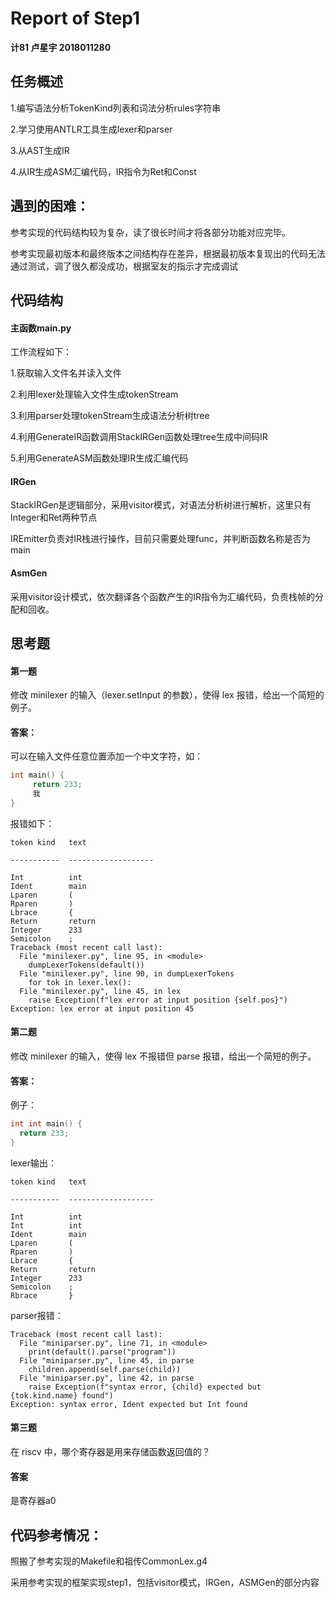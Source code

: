 # Report  of Step1

**计81 卢星宇 2018011280**

## 任务概述

1.编写语法分析TokenKind列表和词法分析rules字符串

2.学习使用ANTLR工具生成lexer和parser

3.从AST生成IR

4.从IR生成ASM汇编代码，IR指令为Ret和Const

## 遇到的困难：

参考实现的代码结构较为复杂，读了很长时间才将各部分功能对应完毕。

参考实现最初版本和最终版本之间结构存在差异，根据最初版本复现出的代码无法通过测试，调了很久都没成功，根据室友的指示才完成调试

## 代码结构

#### 主函数main.py

工作流程如下：

1.获取输入文件名并读入文件

2.利用lexer处理输入文件生成tokenStream

3.利用parser处理tokenStream生成语法分析树tree

4.利用GenerateIR函数调用StackIRGen函数处理tree生成中间码IR

5.利用GenerateASM函数处理IR生成汇编代码

#### IRGen

StackIRGen是逻辑部分，采用visitor模式，对语法分析树进行解析，这里只有Integer和Ret两种节点

IREmitter负责对IR栈进行操作，目前只需要处理func，并判断函数名称是否为main

#### AsmGen

采用visitor设计模式，依次翻译各个函数产生的IR指令为汇编代码，负责栈帧的分配和回收。



## 思考题

#### 第一题

修改 minilexer 的输入（lexer.setInput 的参数），使得 lex 报错，给出一个简短的例子。

#### 答案：

可以在输入文件任意位置添加一个中文字符，如：

```C++
int main() {
     return 233;
     我
}        
```

报错如下：

```输出结果
token kind   text                

-----------  -------------------

Int          int                 
Ident		 main                
Lparen       (                   
Rparen       )                   
Lbrace       {                   
Return       return              
Integer      233                 
Semicolon    ;                   
Traceback (most recent call last):
  File "minilexer.py", line 95, in <module>
    dumpLexerTokens(default())
  File "minilexer.py", line 90, in dumpLexerTokens
    for tok in lexer.lex():
  File "minilexer.py", line 45, in lex
    raise Exception(f"lex error at input position {self.pos}")
Exception: lex error at input position 45
```

#### 第二题

修改 minilexer 的输入，使得 lex 不报错但 parse 报错，给出一个简短的例子。

#### 答案：

例子：

```c++
int int main() {    
  return 233;
}  
```

lexer输出：

```lexer
token kind   text                

-----------  -------------------

Int          int                 
Int          int                 
Ident	     main                
Lparen       (                   
Rparen       )                   
Lbrace       {                   
Return       return              
Integer      233                 
Semicolon    ;                   
Rbrace       }  
```

parser报错：

```parser
Traceback (most recent call last):
  File "miniparser.py", line 71, in <module>
    print(default().parse("program"))
  File "miniparser.py", line 45, in parse
    children.append(self.parse(child))
  File "miniparser.py", line 42, in parse
    raise Exception(f"syntax error, {child} expected but {tok.kind.name} found")
Exception: syntax error, Ident expected but Int found
```

#### 第三题

在 riscv 中，哪个寄存器是用来存储函数返回值的？

#### 答案

是寄存器a0

## 代码参考情况：

照搬了参考实现的Makefile和祖传CommonLex.g4

采用参考实现的框架实现step1，包括visitor模式，IRGen，ASMGen的部分内容

